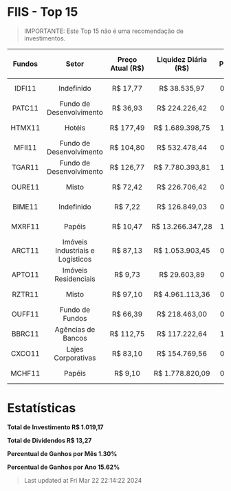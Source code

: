 # FIIS - Top 15
>IMPORTANTE: Este Top 15 não é uma recomendação de investimentos.

|Fundos|Setor|Preço Atual (R$)|Liquidez Diária (R$)|P/VP|Último Dividendo|Dividend Yield|DY (12M) Acumulado|DY (12M) média|Rentab. Acumulada|Patrimônio Líquido|P/VPA|Quant. Ativos|Volatilidade|Num. Cotistas|Tax. Gestão|Tax. Performance|Tax. Administração|
| :---: | :---: | :---: | :---: | :---: | :---: | :---: | :---: | :---: | :---: | :---: | :---: | :---: | :---: | :---: | :---: | :---: | :---: |
|IDFI11|Indefinido|R$ 17,77|R$ 38.535,97|0.80|R$ 2,75|13,43 %|71.13%|5,93 %|8.12%|R$ 45.679.132,16|0.80|6|4688|427|nan|nan|nan|
|PATC11|Fundo de Desenvolvimento|R$ 36,93|R$ 224.226,42|0.90|R$ 0,34|0,89 %|21.86%|1,82 %|1.30%|R$ 142.552.007,69|0.90|4|4200|8.619|nan|nan|nan|
|HTMX11|Hotéis|R$ 177,49|R$ 1.689.398,75|1.22|R$ 2,60|1,68 %|18.50%|1,54 %|-9.41%|R$ 221.438.224,77|1.21|22|3788|34.047|nan|nan|nan|
|MFII11|Fundo de Desenvolvimento|R$ 104,80|R$ 532.478,44|0.94|R$ 1,21|1,15 %|13.91%|1,16 %|19.03%|R$ 492.412.036,01|0.94|7|1103|30.609|nan|nan|nan|
|TGAR11|Fundo de Desenvolvimento|R$ 126,77|R$ 7.780.393,81|1.04|R$ 1,33|1,06 %|13.64%|1,14 %|6.74%|R$ 2.315.588.105,88|1.05|9|1080|156.922|nan|nan|nan|
|OURE11|Misto|R$ 72,42|R$ 226.706,42|0.78|R$ 0,90|1,23 %|13.57%|1,13 %|3.49%|R$ 99.679.352,22|0.78|4|1443|6.331|nan|nan|nan|
|BIME11|Indefinido|R$ 7,22|R$ 126.849,03|0.83|R$ 0,08|1,08 %|13.37%|1,11 %|3.81%|R$ 50.955.212,69|0.83|3|1269|8.828|nan|nan|nan|
|MXRF11|Papéis|R$ 10,47|R$ 13.266.347,28|1.07|R$ 0,10|0,97 %|12.62%|1,05 %|-0.59%|R$ 3.278.934.611,62|1.07|3|933|1.085.744|nan|nan|nan|
|ARCT11|Imóveis Industriais e Logísticos|R$ 87,13|R$ 1.053.903,45|0.87|R$ 0,50|0,00 %|12.55%|1,05 %|0.00%|R$ 371.534.654,03|0.87|9|1563|43.228|nan|nan|nan|
|APTO11|Imóveis Residenciais|R$ 9,73|R$ 29.603,89|0.95|R$ 0,09|0,94 %|12.36%|1,03 %|0.90%|R$ 46.958.948,53|0.96|4|1646|10.057|nan|nan|nan|
|RZTR11|Misto|R$ 97,10|R$ 4.961.113,36|0.97|R$ 0,85|0,87 %|12.17%|1,01 %|-1.93%|R$ 1.875.418.583,80|0.98|16|1647|117.137|nan|nan|nan|
|OUFF11|Fundo de Fundos|R$ 66,39|R$ 218.463,00|0.90|R$ 0,62|0,92 %|12.11%|1,01 %|0.10%|R$ 133.891.385,15|0.90|3|1187|7.706|nan|nan|nan|
|BBRC11|Agências de Bancos|R$ 112,75|R$ 117.222,64|1.10|R$ 1,10|0,96 %|12.08%|1,01 %|2.99%|R$ 163.281.527,54|1.10|20|1164|9.521|nan|nan|nan|
|CXCO11|Lajes Corporativas|R$ 83,10|R$ 154.769,56|0.81|R$ 0,73|0,87 %|12.07%|1,01 %|12.84%|R$ 400.210.062,92|0.81|10|1525|14.405|nan|nan|nan|
|MCHF11|Papéis|R$ 9,10|R$ 1.778.820,09|0.88|R$ 0,07|0,77 %|11.89%|0,99 %|10.60%|R$ 335.751.641,15|0.88|3|2006|82.189|nan|nan|nan|
# Estatísticas
**Total de Investimento R$ 1.019,17**

**Total de Dividendos R$ 13,27**

**Percentual de Ganhos por Mês 1.30%**

**Percentual de Ganhos por Ano 15.62%**


>Last updated at Fri Mar 22 22:14:22 2024
